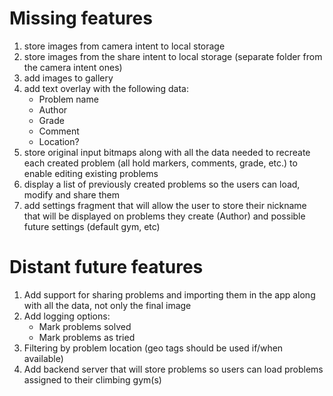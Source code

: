 # Missing features
1. store images from camera intent to local storage
2. store images from the share intent to local storage (separate folder from the camera intent ones)
3. add images to gallery
4. add text overlay with the following data:
	* Problem name
	* Author
	* Grade
	* Comment
	* Location?
5. store original input bitmaps along with all the data needed to recreate each created problem (all hold markers, comments, grade, etc.) to enable editing existing problems
6. display a list of previously created problems so the users can load, modify and share them
7. add settings fragment that will allow the user to store their nickname that will be displayed on problems they create (Author) and possible future settings (default gym, etc)

# Distant future features
1. Add support for sharing problems and importing them in the app along with all the data, not only the final image
2. Add logging options:
	* Mark problems solved
	* Mark problems as tried
3. Filtering by problem location (geo tags should be used if/when available)
4. Add backend server that will store problems so users can load problems assigned to their climbing gym(s)
